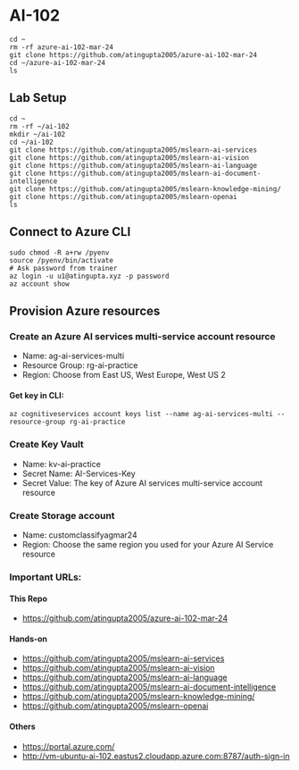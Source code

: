 # AI-102

```
cd ~
rm -rf azure-ai-102-mar-24
git clone https://github.com/atingupta2005/azure-ai-102-mar-24
cd ~/azure-ai-102-mar-24
ls
```

## Lab Setup
```
cd ~
rm -rf ~/ai-102
mkdir ~/ai-102
cd ~/ai-102
git clone https://github.com/atingupta2005/mslearn-ai-services
git clone https://github.com/atingupta2005/mslearn-ai-vision
git clone https://github.com/atingupta2005/mslearn-ai-language
git clone https://github.com/atingupta2005/mslearn-ai-document-intelligence
git clone https://github.com/atingupta2005/mslearn-knowledge-mining/
git clone https://github.com/atingupta2005/mslearn-openai
ls
```


## Connect to Azure CLI
```
sudo chmod -R a+rw /pyenv
source /pyenv/bin/activate
# Ask password from trainer
az login -u u1@atingupta.xyz -p password
az account show
```


## Provision Azure resources
### Create an Azure AI services multi-service account resource
- Name: ag-ai-services-multi
- Resource Group: rg-ai-practice
- Region: Choose from East US, West Europe, West US 2

#### Get key in CLI:
```
az cognitiveservices account keys list --name ag-ai-services-multi --resource-group rg-ai-practice
```

### Create Key Vault
- Name: kv-ai-practice
- Secret Name: AI-Services-Key
- Secret Value: The key of Azure AI services multi-service account resource

### Create Storage account
- Name: customclassifyagmar24
- Region: Choose the same region you used for your Azure AI Service resource


### Important URLs:
#### This Repo
- https://github.com/atingupta2005/azure-ai-102-mar-24

#### Hands-on
- https://github.com/atingupta2005/mslearn-ai-services
- https://github.com/atingupta2005/mslearn-ai-vision
- https://github.com/atingupta2005/mslearn-ai-language
- https://github.com/atingupta2005/mslearn-ai-document-intelligence
- https://github.com/atingupta2005/mslearn-knowledge-mining/
- https://github.com/atingupta2005/mslearn-openai

#### Others
- https://portal.azure.com/
- http://vm-ubuntu-ai-102.eastus2.cloudapp.azure.com:8787/auth-sign-in

